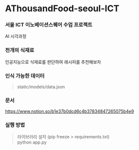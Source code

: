 # AThousandFood-seoul-ICT
### 서울 ICT 이노베이션스퀘어 수업 프로젝트
AI 시각과정
### 천개의 식재료
인공지능으로 식재료를 판단하여 레시피를 추천해보자

### 인식 가능한 데이터
>static/models/data.json

### 문서
https://www.notion.so/b1e37b0dcd6c4b37834847265075b4e9

### 실행 방법 
> 라이브러리 설치 (pip freeze > requirements.txt)  
> python app.py

